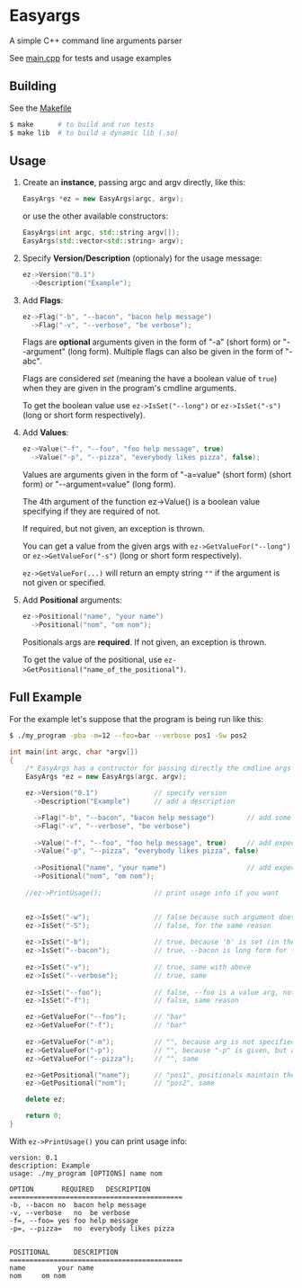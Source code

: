 # Easyargs

A simple C++ command line arguments parser

See [main.cpp](./main.cpp) for tests and usage examples

## Building

See the [Makefile](./Makefile)

```bash
$ make      # to build and run tests
$ make lib  # to build a dynamic lib (.so)
```

## Usage

1. Create an **instance**, passing argc and argv directly, like this: 

	```c++
	EasyArgs *ez = new EasyArgs(argc, argv);
	```

	or use the other available constructors:

	```c++
	EasyArgs(int argc, std::string argv[]);
	EasyArgs(std::vector<std::string> argv);
	```

2. Specify **Version/Description** (optionaly) for the usage message:

	```c++
	ez->Version("0.1")
	  ->Description("Example");
	```

3. Add **Flags**:

	```c++
	ez->Flag("-b", "--bacon", "bacon help message")
	  ->Flag("-v", "--verbose", "be verbose");
	```

	Flags are **optional** arguments given in the form of "-a" (short form) or "--argument" (long form). Multiple flags can also be given in the form of "-abc".

	Flags are considered _set_ (meaning the have a boolean value of `true`) when they are given in the program's cmdline arguments.
	
	To get the boolean value use `ez->IsSet("--long")` or `ez->IsSet("-s")` (long or short form respectively).

4. Add **Values**:

	```c++
	ez->Value("-f", "--foo", "foo help message", true)
	  ->Value("-p", "--pizza", "everybody likes pizza", false);
	```

	Values are arguments given in the form of "-a=value" (short form) (short form) or "--argument=value" (long form).

	The 4th argument of the function ez->Value() is a boolean value specifying if they are required of not. 

	If required, but not given, an exception is thrown.

	You can get a value from the given args with `ez->GetValueFor("--long")` or `ez->GetValueFor("-s")` (long or short form respectively).

	`ez->GetValueFor(...)` will return an empty string `""` if the argument is not given or specified.

5. Add **Positional** arguments:

	```c++
	ez->Positional("name", "your name")
	  ->Positional("nom", "om nom");
	```

	Positionals args are **required**. If not given, an exception is thrown.

	To get the value of the positional, use `ez->GetPositional("name_of_the_positional")`.

## Full Example

For the example let's suppose that the program is being run like this:

```bash
$ ./my_program -pba -m=12 --foo=bar --verbose pos1 -Sw pos2
```

```C++
int main(int argc, char *argv[])
{
	/* EasyArgs has a contructor for passing directly the cmdline args like this: */
	EasyArgs *ez = new EasyArgs(argc, argv);

	ez->Version("0.1")              // specify version
	  ->Description("Example")      // add a description

	  ->Flag("-b", "--bacon", "bacon help message")        // add some flags
	  ->Flag("-v", "--verbose", "be verbose")
	  
	  ->Value("-f", "--foo", "foo help message", true)     // add expected values (true = required)
	  ->Value("-p", "--pizza", "everybody likes pizza", false)
	  
	  ->Positional("name", "your name")                    // add expected positional
	  ->Positional("nom", "om nom");
	
	//ez->PrintUsage();             // print usage info if you want


	ez->IsSet("-w");                // false because such argument doesn't exist
	ez->IsSet("-S");                // false, for the same reason
	
	ez->IsSet("-b");                // true, because 'b' is set (in the group of "-pba")
	ez->IsSet("--bacon");           // true, --bacon is long form for -b
	
	ez->IsSet("-v");                // true, same with above
	ez->IsSet("--verbose");         // true, same
	
	ez->IsSet("--foo");             // false, --foo is a value arg, not a flag
	ez->IsSet("-f");                // false, same reason

	ez->GetValueFor("--foo");       // "bar"
	ez->GetValueFor("-f");          // "bar"
	
	ez->GetValueFor("-m");          // "", because arg is not specified (even if given in cmdline)
	ez->GetValueFor("-p");          // "", because "-p" is given, but as flag
	ez->GetValueFor("--pizza");     // "", same

	ez->GetPositional("name");      // "pos1", positionals maintain their order, so "pos1"
	ez->GetPositional("nom");       // "pos2", same

	delete ez;

	return 0;
}
```

With `ez->PrintUsage()` you can print usage info:

```
version: 0.1
description: Example
usage: ./my_program [OPTIONS] name nom 

OPTION       REQUIRED   DESCRIPTION
===========================================
-b, --bacon	no	bacon help message
-v, --verbose	no	be verbose
-f=, --foo=	yes	foo help message
-p=, --pizza=	no	everybody likes pizza


POSITIONAL      DESCRIPTION
===========================================
name		your name
nom		om nom
```